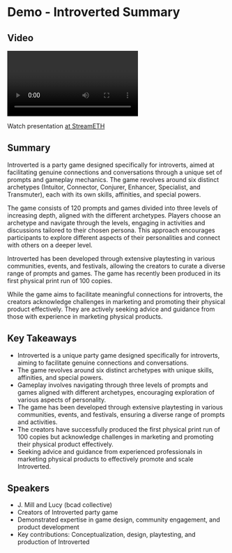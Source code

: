 # Demo -  Introverted Summary

## Video
<video id="video" controls></video>
<script src="https://vod-cdn.lp-playback.studio/raw/jxf4iblf6wlsyor6526t4tcmtmqa/catalyst-vod-com/hls/8b1eg3tbvqkvenmu/index.m3u8"></script>
<script>
  var video = document.getElementById('video');
  var videoSrc = 'https://vod-cdn.lp-playback.studio/raw/jxf4iblf6wlsyor6526t4tcmtmqa/catalyst-vod-com/hls/8b1eg3tbvqkvenmu/index.m3u8';
  if (Hls.isSupported()) {
    var hls = new Hls();
    hls.loadSource(videoSrc);
    hls.attachMedia(video);
  }
  else if (video.canPlayType('application/vnd.apple.mpegurl')) {
    video.src = videoSrc;
  }
</script>

Watch presentation [at StreamETH](https://streameth.org/edge_city/watch?session=670ca2fe2f3849fecfba94fb)

## Summary
Introverted is a party game designed specifically for introverts, aimed at facilitating genuine connections and conversations through a unique set of prompts and gameplay mechanics. The game revolves around six distinct archetypes (Intuitor, Connector, Conjurer, Enhancer, Specialist, and Transmuter), each with its own skills, affinities, and special powers.

The game consists of 120 prompts and games divided into three levels of increasing depth, aligned with the different archetypes. Players choose an archetype and navigate through the levels, engaging in activities and discussions tailored to their chosen persona. This approach encourages participants to explore different aspects of their personalities and connect with others on a deeper level.

Introverted has been developed through extensive playtesting in various communities, events, and festivals, allowing the creators to curate a diverse range of prompts and games. The game has recently been produced in its first physical print run of 100 copies.

While the game aims to facilitate meaningful connections for introverts, the creators acknowledge challenges in marketing and promoting their physical product effectively. They are actively seeking advice and guidance from those with experience in marketing physical products.

## Key Takeaways
- Introverted is a unique party game designed specifically for introverts, aiming to facilitate genuine connections and conversations.
- The game revolves around six distinct archetypes with unique skills, affinities, and special powers.
- Gameplay involves navigating through three levels of prompts and games aligned with different archetypes, encouraging exploration of various aspects of personality.
- The game has been developed through extensive playtesting in various communities, events, and festivals, ensuring a diverse range of prompts and activities.
- The creators have successfully produced the first physical print run of 100 copies but acknowledge challenges in marketing and promoting their physical product effectively.
- Seeking advice and guidance from experienced professionals in marketing physical products to effectively promote and scale Introverted.

## Speakers
- J. Mill and Lucy (bcad collective)
- Creators of Introverted party game
- Demonstrated expertise in game design, community engagement, and product development
- Key contributions: Conceptualization, design, playtesting, and production of Introverted

